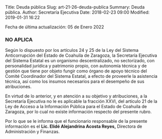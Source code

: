 Title: Deuda pública
Slug: art-21-26-deuda-publica
Summary: Deuda pública.
Author: Secretaría Ejecutiva
Date: 2018-02-23 09:00
Modified: 2019-01-31 16:22


Fecha de última actualización: 05 de Enero 2022


### NO APLICA

Según lo dispuesto por los artículos 24 y 25 de la Ley del Sistema Anticorrupción del Estado de Coahuila de Zaragoza, la Secretaría Ejecutiva del Sistema Estatal es un organismo descentralizado, no sectorizado, con personalidad jurídica y patrimonio propio, con autonomía técnica y de gestión que tiene por objeto fungir como órgano de apoyo técnico del Comité Coordinador del Sistema Estatal, a efecto de proveerle la asistencia técnica, así como los insumos necesarios para el desempeño de sus atribuciones.

En virtud de lo anterior, y en atención a su objetivo y atribuciones, a la Secretaría Ejecutiva no le es aplicable la fracción XXVI, del artículo 21 de la Ley de Acceso a la Información Pública para el Estado de Coahuila de Zaragoza, por lo cual no existe información respecto del presente rubro.

Por lo que se le informa que el funcionario responsable de la presente información es el **Lic. Elidé Alejandrina Acosta Reyes,** Directora de Administración y Finanzas.
